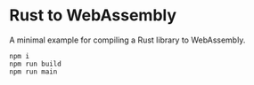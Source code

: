 # Rust to WebAssembly

A minimal example for compiling a Rust library to WebAssembly.

```
npm i
npm run build
npm run main
```
